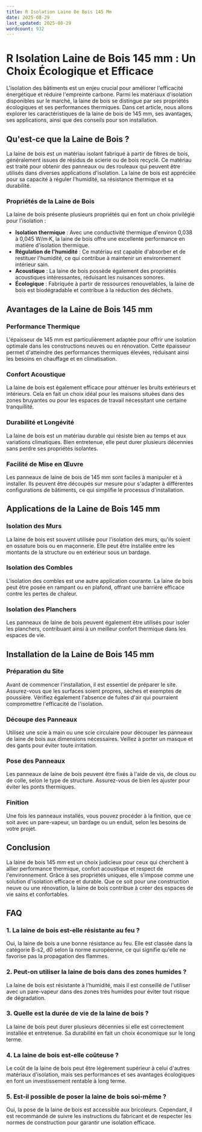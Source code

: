 ```yaml
---
title: R Isolation Laine De Bois 145 Mm
date: 2025-08-29
last_updated: 2025-08-29
wordcount: 932
---
```


# R Isolation Laine de Bois 145 mm : Un Choix Écologique et Efficace

L'isolation des bâtiments est un enjeu crucial pour améliorer l'efficacité énergétique et réduire l'empreinte carbone. Parmi les matériaux d'isolation disponibles sur le marché, la laine de bois se distingue par ses propriétés écologiques et ses performances thermiques. Dans cet article, nous allons explorer les caractéristiques de la laine de bois de 145 mm, ses avantages, ses applications, ainsi que des conseils pour son installation.

## Qu'est-ce que la Laine de Bois ?

La laine de bois est un matériau isolant fabriqué à partir de fibres de bois, généralement issues de résidus de scierie ou de bois recyclé. Ce matériau est traité pour obtenir des panneaux ou des rouleaux qui peuvent être utilisés dans diverses applications d'isolation. La laine de bois est appréciée pour sa capacité à réguler l'humidité, sa résistance thermique et sa durabilité.

### Propriétés de la Laine de Bois

La laine de bois présente plusieurs propriétés qui en font un choix privilégié pour l'isolation :

- **Isolation thermique** : Avec une conductivité thermique d'environ 0,038 à 0,045 W/m·K, la laine de bois offre une excellente performance en matière d'isolation thermique.
- **Régulation de l'humidité** : Ce matériau est capable d'absorber et de restituer l'humidité, ce qui contribue à maintenir un environnement intérieur sain.
- **Acoustique** : La laine de bois possède également des propriétés acoustiques intéressantes, réduisant les nuisances sonores.
- **Écologique** : Fabriquée à partir de ressources renouvelables, la laine de bois est biodégradable et contribue à la réduction des déchets.

## Avantages de la Laine de Bois 145 mm

### Performance Thermique

L'épaisseur de 145 mm est particulièrement adaptée pour offrir une isolation optimale dans les constructions neuves ou en rénovation. Cette épaisseur permet d'atteindre des performances thermiques élevées, réduisant ainsi les besoins en chauffage et en climatisation.

### Confort Acoustique

La laine de bois est également efficace pour atténuer les bruits extérieurs et intérieurs. Cela en fait un choix idéal pour les maisons situées dans des zones bruyantes ou pour les espaces de travail nécessitant une certaine tranquillité.

### Durabilité et Longévité

La laine de bois est un matériau durable qui résiste bien au temps et aux variations climatiques. Bien entretenue, elle peut durer plusieurs décennies sans perdre ses propriétés isolantes.

### Facilité de Mise en Œuvre

Les panneaux de laine de bois de 145 mm sont faciles à manipuler et à installer. Ils peuvent être découpés sur mesure pour s'adapter à différentes configurations de bâtiments, ce qui simplifie le processus d'installation.

## Applications de la Laine de Bois 145 mm

### Isolation des Murs

La laine de bois est souvent utilisée pour l'isolation des murs, qu'ils soient en ossature bois ou en maçonnerie. Elle peut être installée entre les montants de la structure ou en extérieur sous un bardage.

### Isolation des Combles

L'isolation des combles est une autre application courante. La laine de bois peut être posée en rampant ou en plafond, offrant une barrière efficace contre les pertes de chaleur.

### Isolation des Planchers

Les panneaux de laine de bois peuvent également être utilisés pour isoler les planchers, contribuant ainsi à un meilleur confort thermique dans les espaces de vie.

## Installation de la Laine de Bois 145 mm

### Préparation du Site

Avant de commencer l'installation, il est essentiel de préparer le site. Assurez-vous que les surfaces soient propres, sèches et exemptes de poussière. Vérifiez également l'absence de fuites d'air qui pourraient compromettre l'efficacité de l'isolation.

### Découpe des Panneaux

Utilisez une scie à main ou une scie circulaire pour découper les panneaux de laine de bois aux dimensions nécessaires. Veillez à porter un masque et des gants pour éviter toute irritation.

### Pose des Panneaux

Les panneaux de laine de bois peuvent être fixés à l'aide de vis, de clous ou de colle, selon le type de structure. Assurez-vous de bien les ajuster pour éviter les ponts thermiques.

### Finition

Une fois les panneaux installés, vous pouvez procéder à la finition, que ce soit avec un pare-vapeur, un bardage ou un enduit, selon les besoins de votre projet.

## Conclusion

La laine de bois 145 mm est un choix judicieux pour ceux qui cherchent à allier performance thermique, confort acoustique et respect de l'environnement. Grâce à ses propriétés uniques, elle s'impose comme une solution d'isolation efficace et durable. Que ce soit pour une construction neuve ou une rénovation, la laine de bois contribue à créer des espaces de vie sains et confortables.

## FAQ

### 1. La laine de bois est-elle résistante au feu ?

Oui, la laine de bois a une bonne résistance au feu. Elle est classée dans la catégorie B-s2, d0 selon la norme européenne, ce qui signifie qu'elle ne favorise pas la propagation des flammes.

### 2. Peut-on utiliser la laine de bois dans des zones humides ?

La laine de bois est résistante à l'humidité, mais il est conseillé de l'utiliser avec un pare-vapeur dans des zones très humides pour éviter tout risque de dégradation.

### 3. Quelle est la durée de vie de la laine de bois ?

La laine de bois peut durer plusieurs décennies si elle est correctement installée et entretenue. Sa durabilité en fait un choix économique sur le long terme.

### 4. La laine de bois est-elle coûteuse ?

Le coût de la laine de bois peut être légèrement supérieur à celui d'autres matériaux d'isolation, mais ses performances et ses avantages écologiques en font un investissement rentable à long terme.

### 5. Est-il possible de poser la laine de bois soi-même ?

Oui, la pose de la laine de bois est accessible aux bricoleurs. Cependant, il est recommandé de suivre les instructions du fabricant et de respecter les normes de construction pour garantir une isolation efficace.